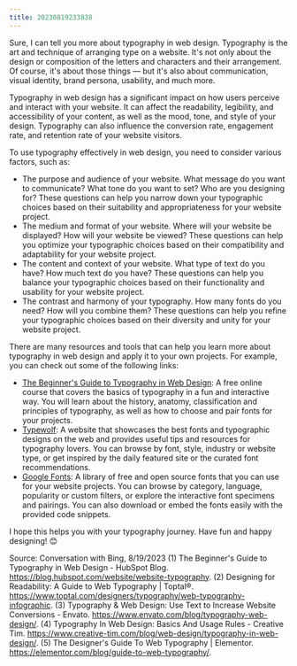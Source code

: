 ```yaml
---
title: 20230819233838 
---
```


Sure, I can tell you more about typography in web design. Typography is the art and technique of arranging type on a website. It's not only about the design or composition of the letters and characters and their arrangement. Of course, it's about those things — but it's also about communication, visual identity, brand persona, usability, and much more.

Typography in web design has a significant impact on how users perceive and interact with your website. It can affect the readability, legibility, and accessibility of your content, as well as the mood, tone, and style of your design. Typography can also influence the conversion rate, engagement rate, and retention rate of your website visitors.

To use typography effectively in web design, you need to consider various factors, such as:

- The purpose and audience of your website. What message do you want to communicate? What tone do you want to set? Who are you designing for? These questions can help you narrow down your typographic choices based on their suitability and appropriateness for your website project.
- The medium and format of your website. Where will your website be displayed? How will your website be viewed? These questions can help you optimize your typographic choices based on their compatibility and adaptability for your website project.
- The content and context of your website. What type of text do you have? How much text do you have? These questions can help you balance your typographic choices based on their functionality and usability for your website project.
- The contrast and harmony of your typography. How many fonts do you need? How will you combine them? These questions can help you refine your typographic choices based on their diversity and unity for your website project.

There are many resources and tools that can help you learn more about typography in web design and apply it to your own projects. For example, you can check out some of the following links:

- [The Beginner's Guide to Typography in Web Design](^1^): A free online course that covers the basics of typography in a fun and interactive way. You will learn about the history, anatomy, classification and principles of typography, as well as how to choose and pair fonts for your projects.
- [Typewolf](^3^): A website that showcases the best fonts and typographic designs on the web and provides useful tips and resources for typography lovers. You can browse by font, style, industry or website type, or get inspired by the daily featured site or the curated font recommendations.
- [Google Fonts](^4^): A library of free and open source fonts that you can use for your website projects. You can browse by category, language, popularity or custom filters, or explore the interactive font specimens and pairings. You can also download or embed the fonts easily with the provided code snippets.

I hope this helps you with your typography journey. Have fun and happy designing! 😊

Source: Conversation with Bing, 8/19/2023
(1) The Beginner's Guide to Typography in Web Design - HubSpot Blog. https://blog.hubspot.com/website/website-typography.
(2) Designing for Readability: A Guide to Web Typography | Toptal®. https://www.toptal.com/designers/typography/web-typography-infographic.
(3) Typography & Web Design: Use Text to Increase Website Conversions - Envato. https://www.envato.com/blog/typography-web-design/.
(4) Typography In Web Design: Basics And Usage Rules - Creative Tim. https://www.creative-tim.com/blog/web-design/typography-in-web-design/.
(5) The Designer's Guide To Web Typography | Elementor. https://elementor.com/blog/guide-to-web-typography/.